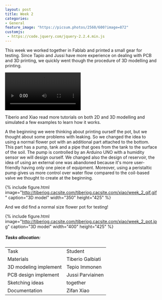 ```yaml
---
layout: post
title: Week 2
categories:
- General
feature_image: "https://picsum.photos/2560/600?image=872"
customjs:
 - https://code.jquery.com/jquery-2.2.4.min.js
---
```

<link rel="stylesheet" type="text/css" media="all" href="../style.css" />

<p>This week we worked together in Fablab and printed a small gear for testing. Since Tapio and Jussi have more experience on dealing with PCB and 3D printing, we quickly went though the procedure of 3D modelling and printing.
</p>
<video controls width="250">
    <source src="http://tiberiog.cacsite.com/tiberiog.cacsite.com/xiao/week_2_video.mp4" type="video/mp4">
    Your browser does not support HTML5 mp4 video.
</video>  
<p>


Tiberio and Xiao read more tutorials on both 2D and 3D modelling and simulated a few examples to learn how it works. </p>
<p>A the beginning we were thinking about printing ourself the pot, but we thought about some problems with leaking. So we changed the idea to using a normal flower pot with an additional part attached to the bottom. This part has a pump, tank and a pipe that goes from the tank to the surface of the soil. The pump is controlled by an Arduino UNO with a humidity sensor we will design ourself.
We changed also the design of reservoir, the idea of using an external one was abandoned because it's more user-friendly having only one piece of equipment. Moreover, using a peristaltic pump gives us more control over water flow compared to the coil-based valve we thought to create at the beginning.
</p>  



{% include figure.html image="http://tiberiog.cacsite.com/tiberiog.cacsite.com/xiao/week_2_gif.gif" caption="3D model" width="350" height="425" %}

<p>And we did find a normal size flower pot for testing!</p>

{% include figure.html image="http://tiberiog.cacsite.com/tiberiog.cacsite.com/xiao/week_2_pot.jpg" caption="3D model" width="400" height="425" %}

##### Tasks allocation:
<table style= "word-wrap:break-word;word-break:break-all;">
<tr>
<td>Task </td>
<td>Student</td>
</tr>
<tr>
<td>Materials </td>
<td>Tiberio Galbiati</td>
</tr>
<tr>
<td>3D modeling implement</td>
<td>Tepio Immonen</td>
</tr>
<tr>
<td>PCB design implement</td>
<td> Jussi Parviainen</td>
</tr>
<tr>
<td>Sketching ideas</td>
<td>together</td>
</tr>
<tr>
<td>Documentation</td>
<td>Zifan Xiao</td>
</tr>
</table>
